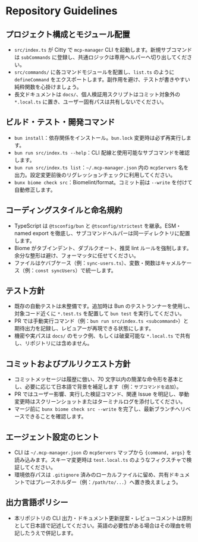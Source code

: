 # Repository Guidelines

## プロジェクト構成とモジュール配置
- `src/index.ts` が Citty で `mcp-manager` CLI を起動します。新規サブコマンドは `subCommands` に登録し、共通ロジックは専用ヘルパーへ切り出してください。
- `src/commands/` に各コマンドモジュールを配置し、`list.ts` のように `defineCommand` をエクスポートします。副作用を避け、テストが書きやすい純粋関数を心掛けましょう。
- 長文ドキュメントは `docs/`、個人検証用スクリプトはコミット対象外の `*.local.ts` に置き、ユーザー固有パスは共有しないでください。

## ビルド・テスト・開発コマンド
- `bun install`：依存関係をインストール。`bun.lock` 変更時は必ず再実行します。
- `bun run src/index.ts --help`：CLI 配線と使用可能なサブコマンドを確認します。
- `bun run src/index.ts list`：`~/.mcp-manager.json` 内の `mcpServers` 名を出力。設定変更前後のリグレッションチェックに利用してください。
- `bunx biome check src`：Biomelint/format。コミット前は `--write` を付けて自動修正します。

## コーディングスタイルと命名規約
- TypeScript は `@tsconfig/bun` と `@tsconfig/strictest` を継承。ESM・named export を徹底し、サブコマンドヘルパーは同一ディレクトリに配置します。
- Biome がタブインデント、ダブルクオート、推奨 lint ルールを強制します。余分な整形は避け、フォーマッタに任せてください。
- ファイルはケバブケース（例：`sync-users.ts`）、変数・関数はキャメルケース（例：`const syncUsers`）で統一します。

## テスト方針
- 既存の自動テストは未整備です。追加時は Bun のテストランナーを使用し、対象コード近くに `*.test.ts` を配置して `bun test` を実行してください。
- PR では手動実行コマンド（例：`bun run src/index.ts <subcommand>`）と期待出力を記録し、レビュアーが再現できる状態にします。
- 機密や実パスは `docs/` のモック例、もしくは破棄可能な `*.local.ts` で共有し、リポジトリには含めません。

## コミットおよびプルリクエスト方針
- コミットメッセージは履歴に倣い、70 文字以内の簡潔な命令形を基本とし、必要に応じて日本語で背景を補足します（例：`サブコマンドを追加`）。
- PR ではユーザー影響、実行した検証コマンド、関連 Issue を明記し、挙動変更時はスクリーンショットまたはターミナルログを添付してください。
- マージ前に `bunx biome check src --write` を完了し、最新ブランチへリベースできることを確認します。

## エージェント設定のヒント
- CLI は `~/.mcp-manager.json` の `mcpServers` マップから `{command, args}` を読み込みます。スキーマ変更時は `test.local.ts` のようなフィクスチャで検証してください。
- 環境依存パスは `.gitignore` 済みのローカルファイルに留め、共有ドキュメントではプレースホルダー（例：`/path/to/...`）へ置き換えましょう。

## 出力言語ポリシー
- 本リポジトリの CLI 出力・ドキュメント更新提案・レビューコメントは原則として日本語で記述してください。英語の必要性がある場合はその理由を明記したうえで併記します。
